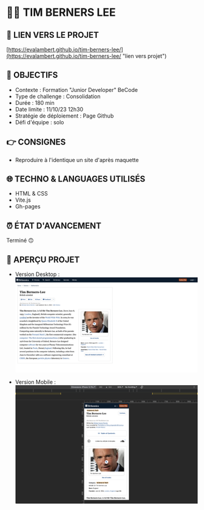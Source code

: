 # 👨‍💼 TIM BERNERS LEE

## 🔗 LIEN VERS LE PROJET

[https://evalambert.github.io/tim-berners-lee/](https://evalambert.github.io/tim-berners-lee/ "lien vers projet")

## 🎯 OBJECTIFS
- Contexte : Formation "Junior Developer" BeCode 
- Type de challenge : Consolidation
- Durée : 180 min
- Date limite : 11/10/23 12h30
- Stratégie de déploiement : Page Github
- Défi d'équipe : solo

## 👉 CONSIGNES

- Reproduire à l'identique un site d'après maquette 

## 🌐 TECHNO & LANGUAGES UTILISÉS

- HTML & CSS
- Vite.js
- Gh-pages

## ⏰ ÉTAT D'AVANCEMENT

Terminé 🙃

## 👀 APERÇU PROJET

- Version Desktop :
  ![Projet version Desktop](img/1.jpg)

- Version Mobile :
  ![Projet version Mobile](img/2.jpg)
